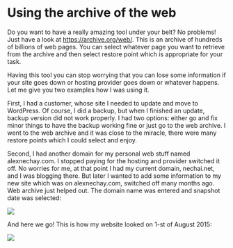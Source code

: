 # Using the archive of the web

Do you want to have a really amazing tool under your belt? No problems! Just have a look at https://archive.org/web/. This is an archive of hundreds of billions of web pages. You can select whatever page you want to retrieve from the archive and then select restore point which is appropriate for your task. 

Having this tool you can stop worrying that you can lose some information if your site goes down or hosting provider goes down or whatever happens. Let me give you two examples how I was using it. 

First, I had a customer, whose site I needed to update and move to WordPress. Of course, I did a backup, but when I finished an update, backup version did not work properly. I had two options: either go and fix minor things to have the backup working fine or just go to the web archive. I went to the web archive and it was close to the miracle, there were many restore points which I could select and enjoy.  

Second, I had another domain for my personal web stuff named alexnechay.com. I stopped paying for the hosting and provider switched it off. No worries for me, at that point I had my current domain, nechai.net, and I was blogging there. But later I wanted to add some information to my new site which was on alexnechay.com,  switched off many months ago. Web archive just helped out. The domain name was entered and snapshot date was selected:

![](http://puu.sh/p93JD/c984cf5b41.png)

And here we go! This is how my website looked on 1-st of August 2015:

![](http://puu.sh/p93Ol/b6c9bcd996.png)
